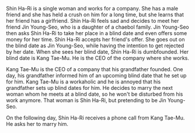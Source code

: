 Shin Ha-Ri is a single woman and works for a company. She has a male friend and she has held a crush on him for a long time, but she learns that her friend has a girlfriend. Shin Ha-Ri feels sad and decides to meet her friend Jin Young-Seo, who is a daughter of a chaebol family. Jin Young-Seo then asks Shin Ha-Ri to take her place in a blind date and even offers some money for her time. Shin Ha-Ri accepts her friend's offer. She goes out on the blind date as Jin Young-Seo, while having the intention to get rejected by her date. When she sees her blind date, Shin Ha-Ri is dumbfounded. Her blind date is Kang Tae-Mu. He is the CEO of the company where she works.

Kang Tae-Mu is the CEO of a company that his grandfather founded. One day, his grandfather informed him of an upcoming blind date that he set up for him. Kang Tae-Mu is a workaholic and he is annoyed that his grandfather sets up blind dates for him. He decides to marry the next woman whom he meets at a blind date, so he won't be disturbed from his work anymore. That woman is Shin Ha-Ri, but pretending to be Jin Young-Seo.

On the following day, Shin Ha-Ri receives a phone call from Kang Tae-Mu. He asks her to marry him.
